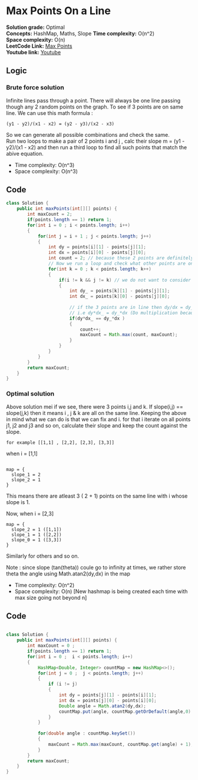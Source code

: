 # Max Points On a Line

**Solution grade:** Optimal  
**Concepts:** HashMap, Maths, Slope
**Time complexity:** O(n^2)  
**Space complexity:** O(n)  
**LeetCode Link:** [Max Points](https://leetcode.com/problems/max-points-on-a-line)<br>
**Youtube link:** [Youtube](https://www.youtube.com/watch?v=AzER0wuL0QY)

## Logic




### Brute force solution

Infinite lines pass through a point.
There will always be one line passing though any 2 random points on the graph.
To see if 3 points are on same line. We can use this math formula :

```
(y1 - y2)/(x1 - x2) = (y2 - y3)/(x2 - x3)
```
So we can generate all possible combinations and check the same.<br>
Run two loops to make a pair of 2 points i and j , calc their slope m = (y1 - y2)/(x1 - x2) and then run a third loop to find all such points that match the abive equation.

- Time complexity: O(n^3)
- Space complexity: O(n^3)


## Code

```java
class Solution {
    public int maxPoints(int[][] points) {
        int maxCount = 2;
        if(points.length == 1) return 1;
        for(int i = 0 ; i < points.length; i++)
        {
            for(int j = i + 1 ; j < points.length; j++)
            {
                int dy = points[i][1] - points[j][1];
                int dx = points[i][0] - points[j][0];
                int count = 2; // because these 2 points are definitely on a line
                // Now we run a loop and check what other points are on the same line
                for(int k = 0 ; k < points.length; k++)
                {
                    if(i != k && j != k) // we do not want to consider already taken points
                    {
                        int dy_ = points[k][1] - points[j][1];
                        int dx_ = points[k][0] - points[j][0];
                        
                        // if the 3 points are in line then dy/dx = dy_/dx_
                        // i.e dy*dx_ = dy_*dx (Do multiplication because division my floats wagera handle karna padega and so on
                        if(dy*dx_ == dy_*dx )
                        {
                            count++;
                            maxCount = Math.max(count, maxCount);
                        }
                    }
                }
            }
        }
        return maxCount;
    }
}
```


### Optimal solution


Above solution mei if we see, there were 3 points i,j and k. If slope(i,j) == slope(j,k) then it means i , j & k are all on the same line.
Keeping the above in mind what we can do is that we can fix and i. for that i iterate on all points j1, j2 and j3 and so on, calculate their slope and keep the count against the slope.
```
for example [[1,1] , [2,2], [2,3], [3,3]]
```
when i = [1,1]
```

map = {
  slope_1 = 2
  slope_2 = 1
}
```
This means there are atleast 3 ( 2 + 1) points on the same line with i whose slope is 1. <br>

Now, when i = [2,3]
```
map = {
  slope_2 = 1 ([1,1])
  slope_1 = 1 ([2,2])
  slope_0 = 1 ([3,3])
}
```
Similarly for others and so on.

Note : since slope (tan(theta)) coule go to infinity at times, we rather store theta the angle using Math.atan2(dy,dx) in the map

- Time complexity: O(n^2)
- Space complexity: O(n) [New hashmap is being created each time with max size going not beyond n]



## Code

```java

class Solution {
    public int maxPoints(int[][] points) {
        int maxCount = 0 ; 
        if(points.length == 1) return 1;
        for(int i = 0 ;  i < points.length; i++)
        {
            HashMap<Double, Integer> countMap = new HashMap<>();
            for(int j = 0 ;  j < points.length; j++)
            {
                if (i != j)
                {
                    int dy = points[j][1] - points[i][1];
                    int dx = points[j][0] - points[i][0];
                    Double angle = Math.atan2(dy,dx);
                    countMap.put(angle, countMap.getOrDefault(angle,0) + 1);
                }
            }
           
            for(double angle : countMap.keySet())
            {
                maxCount = Math.max(maxCount, countMap.get(angle) + 1); // 1 extra because i ko consider kar lete hai
            }
        }
        return maxCount;
    }
}
```

